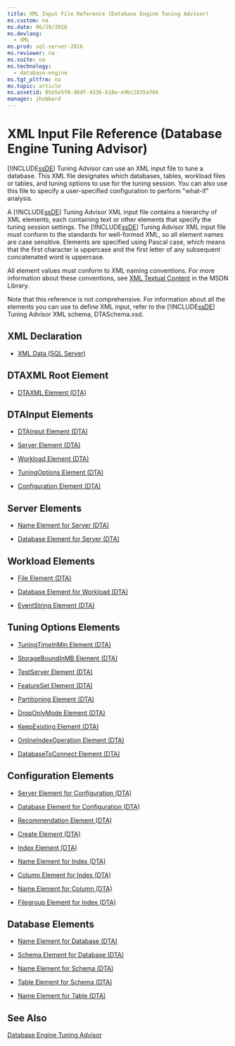 ```yaml
---
title: XML Input File Reference (Database Engine Tuning Advisor)
ms.custom: na
ms.date: 06/29/2016
ms.devlang: 
  - XML
ms.prod: sql-server-2016
ms.reviewer: na
ms.suite: na
ms.technology: 
  - database-engine
ms.tgt_pltfrm: na
ms.topic: article
ms.assetid: 05e5e5f0-d6df-4336-b18e-e9bc2835a766
manager: jhubbard
---
```

# XML Input File Reference (Database Engine Tuning Advisor)
[!INCLUDE[ssDE](../../Topics/TopicNameContainA/includes/ssDE_md.md)] Tuning Advisor can use an XML input file to tune a database. This XML file designates which databases, tables, workload files or tables, and tuning options to use for the tuning session. You can also use this file to specify a user-specified configuration to perform "what-if" analysis.  
  
 A [!INCLUDE[ssDE](../../Topics/TopicNameContainA/includes/ssDE_md.md)] Tuning Advisor XML input file contains a hierarchy of XML elements, each containing text or other elements that specify the tuning session settings. The [!INCLUDE[ssDE](../../Topics/TopicNameContainA/includes/ssDE_md.md)] Tuning Advisor XML input file must conform to the standards for well-formed XML, so all element names are case sensitive. Elements are specified using Pascal case, which means that the first character is uppercase and the first letter of any subsequent concatenated word is uppercase.  
  
 All element values must conform to XML naming conventions. For more information about these conventions, see [XML Textual Content](http://go.microsoft.com/fwlink/?LinkId=7614) in the MSDN Library.  
  
 Note that this reference is not comprehensive. For information about all the elements you can use to define XML input, refer to the [!INCLUDE[ssDE](../../Topics/TopicNameContainA/includes/ssDE_md.md)] Tuning Advisor XML schema, DTASchema.xsd.  
  
## XML Declaration  
  
-   [XML Data (SQL Server)](../../Topics/TopicNameNotContainA/XML-Data--SQL-Server-.md)  
  
## DTAXML Root Element  
  
-   [DTAXML Element (DTA)](../../Topics/TopicNameNotContainA/DTAXML-Element--DTA-.md)  
  
## DTAInput Elements  
  
-   [DTAInput Element (DTA)](../../Topics/TopicNameNotContainA/DTAInput-Element--DTA-.md)  
  
-   [Server Element (DTA)](../../Topics/TopicNameNotContainA/Server-Element--DTA-.md)  
  
-   [Workload Element (DTA)](../../Topics/TopicNameNotContainA/Workload-Element--DTA-.md)  
  
-   [TuningOptions Element (DTA)](../../Topics/TopicNameNotContainA/TuningOptions-Element--DTA-.md)  
  
-   [Configuration Element (DTA)](../../Topics/TopicNameNotContainA/Configuration-Element--DTA-.md)  
  
## Server Elements  
  
-   [Name Element for Server (DTA)](../../Topics/TopicNameNotContainA/Name-Element-for-Server--DTA-.md)  
  
-   [Database Element for Server (DTA)](../../Topics/TopicNameNotContainA/Database-Element-for-Server--DTA-.md)  
  
## Workload Elements  
  
-   [File Element (DTA)](../../Topics/TopicNameNotContainA/File-Element--DTA-.md)  
  
-   [Database Element for Workload (DTA)](../../Topics/TopicNameNotContainA/Database-Element-for-Workload--DTA-.md)  
  
-   [EventString Element (DTA)](../../Topics/TopicNameNotContainA/EventString-Element--DTA-.md)  
  
## Tuning Options Elements  
  
-   [TuningTimeInMin Element (DTA)](../../Topics/TopicNameNotContainA/TuningTimeInMin-Element--DTA-.md)  
  
-   [StorageBoundInMB Element (DTA)](../../Topics/TopicNameNotContainA/StorageBoundInMB-Element--DTA-.md)  
  
-   [TestServer Element (DTA)](../../Topics/TopicNameNotContainA/TestServer-Element--DTA-.md)  
  
-   [FeatureSet Element (DTA)](../../Topics/TopicNameNotContainA/FeatureSet-Element--DTA-.md)  
  
-   [Partitioning Element (DTA)](../../Topics/TopicNameNotContainA/Partitioning-Element--DTA-.md)  
  
-   [DropOnlyMode Element (DTA)](../../Topics/TopicNameNotContainA/DropOnlyMode-Element--DTA-.md)  
  
-   [KeepExisting Element (DTA)](../../Topics/TopicNameNotContainA/KeepExisting-Element--DTA-.md)  
  
-   [OnlineIndexOperation Element (DTA)](../../Topics/TopicNameNotContainA/OnlineIndexOperation-Element--DTA-.md)  
  
-   [DatabaseToConnect Element (DTA)](../../Topics/TopicNameNotContainA/DatabaseToConnect-Element--DTA-.md)  
  
## Configuration Elements  
  
-   [Server Element for Configuration (DTA)](../../Topics/TopicNameNotContainA/Server-Element-for-Configuration--DTA-.md)  
  
-   [Database Element for Configuration (DTA)](../../Topics/TopicNameNotContainA/Database-Element-for-Configuration--DTA-.md)  
  
-   [Recommendation Element (DTA)](../../Topics/TopicNameNotContainA/Recommendation-Element--DTA-.md)  
  
-   [Create Element (DTA)](../../Topics/TopicNameNotContainA/Create-Element--DTA-.md)  
  
-   [Index Element (DTA)](../../Topics/TopicNameNotContainA/Index-Element--DTA-.md)  
  
-   [Name Element for Index (DTA)](../../Topics/TopicNameNotContainA/Name-Element-for-Index--DTA-.md)  
  
-   [Column Element for Index (DTA)](../../Topics/TopicNameNotContainA/Column-Element-for-Index--DTA-.md)  
  
-   [Name Element for Column (DTA)](../../Topics/TopicNameNotContainA/Name-Element-for-Column--DTA-.md)  
  
-   [Filegroup Element for Index (DTA)](../../Topics/TopicNameNotContainA/Filegroup-Element-for-Index--DTA-.md)  
  
## Database Elements  
  
-   [Name Element for Database (DTA)](../../Topics/TopicNameNotContainA/Name-Element-for-Database--DTA-.md)  
  
-   [Schema Element for Database (DTA)](../../Topics/TopicNameNotContainA/Schema-Element-for-Database--DTA-.md)  
  
-   [Name Element for Schema (DTA)](../../Topics/TopicNameNotContainA/Name-Element-for-Schema--DTA-.md)  
  
-   [Table Element for Schema (DTA)](../../Topics/TopicNameNotContainA/Table-Element-for-Schema--DTA-.md)  
  
-   [Name Element for Table (DTA)](../../Topics/TopicNameNotContainA/Name-Element-for-Table--DTA-.md)  
  
## See Also  
 [Database Engine Tuning Advisor](../../Topics/TopicNameNotContainA/Database-Engine-Tuning-Advisor.md)